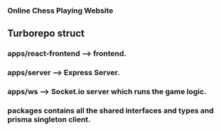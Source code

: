 ### Online Chess Playing Website

## Turborepo struct

### apps/react-frontend --> frontend.
### apps/server --> Express Server.
### apps/ws --> Socket.io server which runs the game logic.


### packages contains all the shared interfaces and types and prisma singleton client.
